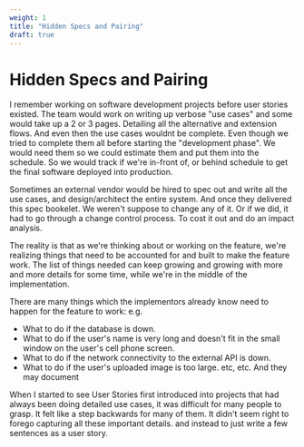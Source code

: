 ```yaml
---
weight: 1
title: "Hidden Specs and Pairing"
draft: true
---
```


# Hidden Specs and Pairing

I remember working on software development projects before user stories existed. The team would work on writing up verbose "use cases" and some would take up a 2 or 3 pages.
Detailing all the alternative and extension flows.  And even then the use cases wouldnt be complete. Even though we tried to complete them all before starting the "development phase". We would need them so we could estimate them and put them into the schedule. So we would track if we're in-front of, or behind schedule to get the final software deployed into production.

Sometimes an external vendor would be hired to spec out and write all the use cases, and design/architect the entire system.  And once they delivered this spec bookelet. We weren't suppose to change any of it.  Or if we did, it had to go through a change control process. To cost it out and do an impact analysis.

The reality is that as we're thinking about or working on the feature, we're realizing things that need to be accounted for and built to make the feature work. The list of things needed can keep growing and growing with more and more details for some time, while we're in the middle of the implementation.

There are many things which the implementors already know need to happen for the feature to work: e.g.
* What to do if the database is down.
* What to do if the user's name is very long and doesn't fit in the small window on the user's cell phone screen.
* What to do if the network connectivity to the external API is down.
* What to do if the user's uploaded image is too large.
etc, etc.  And they may document 


When I started to see User Stories first introduced into projects that had always been doing detailed use cases, it was difficult for many people to grasp. It felt like a step backwards for many of them. It didn't seem right to forego capturing all these important details. and instead to just write a few sentences as a user story.

